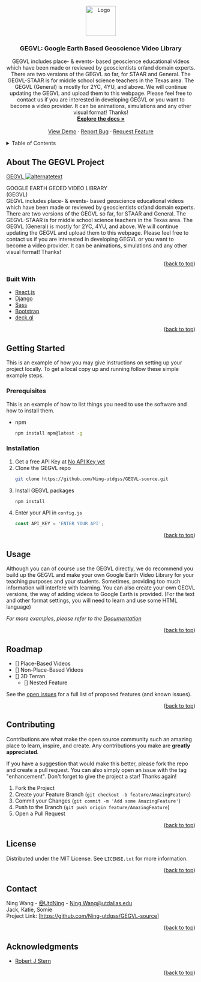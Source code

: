 


<!-- PROJECT LOGO -->
<br />
<div align="center">
  <a href="https://utdgss2016.wixsite.com/utdgss/gegvle">
    <img src="https://static.wixstatic.com/media/899be9_f342f717c6e344a294c363c87da6c185~mv2.png/v1/fill/w_62,h_60,al_c,q_85,usm_0.66_1.00_0.01/899be9_f342f717c6e344a294c363c87da6c185~mv2.webp" alt="Logo" width="80" height="80">
  </a>

<h3 align="center">GEGVL: Google Earth Based Geoscience Video Library </h3>

  <p align="center">
    GEGVL includes place- & events- based geoscience educational videos which have been made or reviewed by geoscientists or/and domain experts. There are two versions of the GEGVL so far, for STAAR and General. The GEGVL-STAAR is for middle school science teachers in the Texas area. The GEGVL (General) is mostly for 2YC, 4YU, and above. We will continue updating the GEGVL and upload them to this webpage. Please feel free to contact us if you are interested in developing GEGVL or you want to become a video provider. It can be animations, simulations and any other visual format! Thanks!
    <br />
    <a href="https://utdgss2016.wixsite.com/utdgss/gegvl"><strong>Explore the docs »</strong></a>
    <br />
    <br />
    <a href="https://utdgss2016.wixsite.com/utdgss/gegvl">View Demo</a>
    ·
    <a href="https://utdgss2016.wixsite.com/utdgss/gegvl">Report Bug</a>
    ·
    <a href="https://utdgss2016.wixsite.com/utdgss/gegvl">Request Feature</a>
  </p>
</div>



<!-- TABLE OF CONTENTS -->
<details>
  <summary>Table of Contents</summary>
  <ol>
    <li>
      <a href="#about-the-GEGVL-project">About The Project</a>
      <ul>
        <li><a href="#built-with">Built With</a></li>
      </ul>
    </li>
    <li>
      <a href="#getting-started">Getting Started</a>
      <ul>
        <li><a href="#prerequisites">Prerequisites</a></li>
        <li><a href="#installation">Installation</a></li>
      </ul>
    </li>
    <li><a href="#usage">Usage</a></li>
    <li><a href="#roadmap">Roadmap</a></li>
    <li><a href="#contributing">Contributing</a></li>
    <li><a href="#license">License</a></li>
    <li><a href="#contact">Contact</a></li>
    <li><a href="#acknowledgments">Acknowledgments</a></li>
  </ol>
</details>



<!-- ABOUT THE GEGVL PROJECT -->
## About The GEGVL Project

[GEGVL
 <img src="https://static.wixstatic.com/media/899be9_f702b398a2954d25a9e5b09cec0b2643~mv2.jpg/v1/fill/w_816,h_459,al_c,q_85,usm_0.66_1.00_0.01/Google%20Earth%20Pro1_2.webp" alt="alternatetext">](https://utdgss2016.wixsite.com/utdgss/gegvl)

GOOGLE EARTH GEOED VIDEO LIBRARY <br/>
(GEGVL)<br/>
GEGVL includes place- & events- based geoscience educational videos which have been made or reviewed by geoscientists or/and domain experts. There are two versions of the GEGVL so far, for STAAR and General. The GEGVL-STAAR is for middle school science teachers in the Texas area. The GEGVL (General) is mostly for 2YC, 4YU, and above. We will continue updating the GEGVL and upload them to this webpage. Please feel free to contact us if you are interested in developing GEGVL or you want to become a video provider. It can be animations, simulations and any other visual format! Thanks!</br>

<p align="right">(<a href="#top">back to top</a>)</p>



### Built With
* [React.js](https://reactjs.org/)
* [Django](https://www.djangoproject.com/)
* [Sass](https://sass-lang.com/)
* [Bootstrap](https://getbootstrap.com/)
* [deck.gl](https://deck.gl/)

<p align="right">(<a href="#top">back to top</a>)</p>



<!-- GETTING STARTED -->
## Getting Started

This is an example of how you may give instructions on setting up your project locally.
To get a local copy up and running follow these simple example steps.

### Prerequisites

This is an example of how to list things you need to use the software and how to install them.
* npm
  ```sh
  npm install npm@latest -g
  ```

### Installation

1. Get a free API Key at [No API Key yet](https://utdgss2016.wixsite.com/utdgss/gegvl)
2. Clone the GEGVL repo
   ```sh
   git clone https://github.com/Ning-utdgss/GEGVL-source.git
   ```
3. Install GEGVL packages
   ```sh
   npm install
   ```
4. Enter your API in `config.js`
   ```js
   const API_KEY = 'ENTER YOUR API';
   ```

<p align="right">(<a href="#top">back to top</a>)</p>



<!-- USAGE EXAMPLES -->
## Usage

Although you can of course use the GEGVL directly, we do recommend you build up the GEGVL and make your own Google Earth Video Library for your teaching purposes and your students. Sometimes, providing too much information will interfere with learning. You can also create your own GEGVL versions, the way of adding videos to Google Earth is provided. (For the text and other format settings, you will need to learn and use some HTML language) 

_For more examples, please refer to the [Documentation](https://utdgss2016.wixsite.com/utdgss/gegvl)_

<p align="right">(<a href="#top">back to top</a>)</p>



<!-- ROADMAP -->
## Roadmap

- [] Place-Based Videos
- [] Non-Place-Based Videos
- [] 3D Terran
    - [] Nested Feature

See the [open issues](https://utdgss2016.wixsite.com/utdgss/gegvl) for a full list of proposed features (and known issues).

<p align="right">(<a href="#top">back to top</a>)</p>



<!-- CONTRIBUTING -->
## Contributing

Contributions are what make the open source community such an amazing place to learn, inspire, and create. Any contributions you make are **greatly appreciated**.

If you have a suggestion that would make this better, please fork the repo and create a pull request. You can also simply open an issue with the tag "enhancement".
Don't forget to give the project a star! Thanks again!

1. Fork the Project
2. Create your Feature Branch (`git checkout -b feature/AmazingFeature`)
3. Commit your Changes (`git commit -m 'Add some AmazingFeature'`)
4. Push to the Branch (`git push origin feature/AmazingFeature`)
5. Open a Pull Request

<p align="right">(<a href="#top">back to top</a>)</p>



<!-- LICENSE -->
## License

Distributed under the MIT License. See `LICENSE.txt` for more information.

<p align="right">(<a href="#top">back to top</a>)</p>



<!-- CONTACT -->
## Contact

Ning Wang - [@UtdNing](https://twitter.com/UtdNing) - Ning.Wang@utdallas.edu <br/>
Jack, Katie, Somie <br/>
Project Link: [https://github.com/Ning-utdgss/GEGVL-source]

<p align="right">(<a href="#top">back to top</a>)</p>



<!-- ACKNOWLEDGMENTS -->
## Acknowledgments

* [Robert J Stern](https://profiles.utdallas.edu/robert.stern)


<p align="right">(<a href="#top">back to top</a>)</p>



<!-- MARKDOWN LINKS & IMAGES -->
<!-- https://www.markdownguide.org/basic-syntax/#reference-style-links -->
[contributors-shield]: https://img.shields.io/github/contributors/github_username/repo_name.svg?style=for-the-badge
[contributors-url]: https://github.com/github_username/repo_name/graphs/contributors
[forks-shield]: https://img.shields.io/github/forks/github_username/repo_name.svg?style=for-the-badge
[forks-url]: https://github.com/github_username/repo_name/network/members
[stars-shield]: https://img.shields.io/github/stars/github_username/repo_name.svg?style=for-the-badge
[stars-url]: https://github.com/github_username/repo_name/stargazers
[issues-shield]: https://img.shields.io/github/issues/github_username/repo_name.svg?style=for-the-badge
[issues-url]: https://github.com/github_username/repo_name/issues
[license-shield]: https://img.shields.io/github/license/github_username/repo_name.svg?style=for-the-badge
[license-url]: https://github.com/github_username/repo_name/blob/master/LICENSE.txt
[linkedin-shield]: https://img.shields.io/badge/-LinkedIn-black.svg?style=for-the-badge&logo=linkedin&colorB=555
[linkedin-url]: https://linkedin.com/in/linkedin_username
[product-screenshot]: images/screenshot.png
